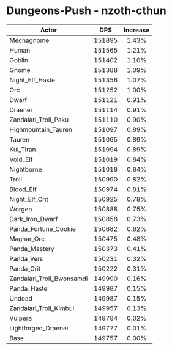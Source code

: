 # Dungeons-Push - nzoth-cthun
| Actor | DPS | Increase |
|---|:---:|:---:|
|Mechagnome|151895|1.43%|
|Human|151565|1.21%|
|Goblin|151402|1.10%|
|Gnome|151388|1.09%|
|Night_Elf_Haste|151356|1.07%|
|Orc|151252|1.00%|
|Dwarf|151121|0.91%|
|Draenei|151114|0.91%|
|Zandalari_Troll_Paku|151110|0.90%|
|Highmountain_Tauren|151097|0.89%|
|Tauren|151095|0.89%|
|Kul_Tiran|151094|0.89%|
|Void_Elf|151019|0.84%|
|Nightborne|151018|0.84%|
|Troll|150990|0.82%|
|Blood_Elf|150974|0.81%|
|Night_Elf_Crit|150925|0.78%|
|Worgen|150888|0.75%|
|Dark_Iron_Dwarf|150858|0.73%|
|Panda_Fortune_Cookie|150682|0.62%|
|Maghar_Orc|150475|0.48%|
|Panda_Mastery|150373|0.41%|
|Panda_Vers|150231|0.32%|
|Panda_Crit|150222|0.31%|
|Zandalari_Troll_Bwonsamdi|149990|0.16%|
|Panda_Haste|149987|0.15%|
|Undead|149987|0.15%|
|Zandalari_Troll_Kimbul|149957|0.13%|
|Vulpera|149784|0.02%|
|Lightforged_Draenei|149777|0.01%|
|Base|149757|0.00%|

